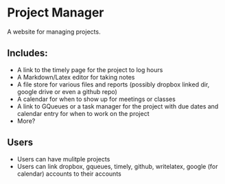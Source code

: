 Project Manager
==============

A website for managing projects.

Includes: 
-------
* A link to the timely page for the project to log hours
* A Markdown/Latex editor for taking notes
* A file store for various files and reports (possibly dropbox linked dir, google drive or even a github repo)
* A calendar for when to show up for meetings or classes
* A link to GQueues or a task manager for the project with due dates and calendar entry for when to work on the project
* More?

Users
----
* Users can have mulitple projects
* Users can link dropbox, gqueues, timely, github, writelatex, google (for calendar) accounts to their accounts
